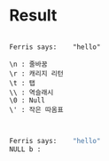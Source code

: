 # Result

```

Ferris says:    "hello"

```

```
\n : 줄바꿈
\r : 캐리지 리턴
\t : 탭
\\ : 역슬래시
\0 : Null
\' : 작은 따옴표
  
```

```bash

Ferris says:    "hello"
NULL b :
```
